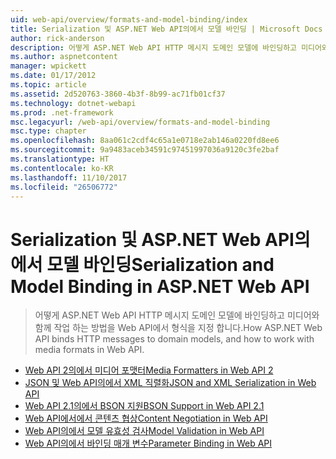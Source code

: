 ```yaml
---
uid: web-api/overview/formats-and-model-binding/index
title: Serialization 및 ASP.NET Web API의에서 모델 바인딩 | Microsoft Docs
author: rick-anderson
description: 어떻게 ASP.NET Web API HTTP 메시지 도메인 모델에 바인딩하고 미디어와 함께 작업 하는 방법을 Web API에서 형식을 지정 합니다.
ms.author: aspnetcontent
manager: wpickett
ms.date: 01/17/2012
ms.topic: article
ms.assetid: 2d520763-3860-4b3f-8b99-ac71fb01cf37
ms.technology: dotnet-webapi
ms.prod: .net-framework
msc.legacyurl: /web-api/overview/formats-and-model-binding
msc.type: chapter
ms.openlocfilehash: 8aa061c2cdf4c65a1e0718e2ab146a0220fd8ee6
ms.sourcegitcommit: 9a9483aceb34591c97451997036a9120c3fe2baf
ms.translationtype: HT
ms.contentlocale: ko-KR
ms.lasthandoff: 11/10/2017
ms.locfileid: "26506772"
---
```

<a name="serialization-and-model-binding-in-aspnet-web-api"></a><span data-ttu-id="6b6a2-103">Serialization 및 ASP.NET Web API의에서 모델 바인딩</span><span class="sxs-lookup"><span data-stu-id="6b6a2-103">Serialization and Model Binding in ASP.NET Web API</span></span>
====================
> <span data-ttu-id="6b6a2-104">어떻게 ASP.NET Web API HTTP 메시지 도메인 모델에 바인딩하고 미디어와 함께 작업 하는 방법을 Web API에서 형식을 지정 합니다.</span><span class="sxs-lookup"><span data-stu-id="6b6a2-104">How ASP.NET Web API binds HTTP messages to domain models, and how to work with media formats in Web API.</span></span>


- [<span data-ttu-id="6b6a2-105">Web API 2의에서 미디어 포맷터</span><span class="sxs-lookup"><span data-stu-id="6b6a2-105">Media Formatters in Web API 2</span></span>](media-formatters.md)
- [<span data-ttu-id="6b6a2-106">JSON 및 Web API의에서 XML 직렬화</span><span class="sxs-lookup"><span data-stu-id="6b6a2-106">JSON and XML Serialization in Web API</span></span>](json-and-xml-serialization.md)
- [<span data-ttu-id="6b6a2-107">Web API 2.1의에서 BSON 지원</span><span class="sxs-lookup"><span data-stu-id="6b6a2-107">BSON Support in Web API 2.1</span></span>](bson-support-in-web-api-21.md)
- [<span data-ttu-id="6b6a2-108">Web API에서에서 콘텐츠 협상</span><span class="sxs-lookup"><span data-stu-id="6b6a2-108">Content Negotiation in Web API</span></span>](content-negotiation.md)
- [<span data-ttu-id="6b6a2-109">Web API의에서 모델 유효성 검사</span><span class="sxs-lookup"><span data-stu-id="6b6a2-109">Model Validation in Web API</span></span>](model-validation-in-aspnet-web-api.md)
- [<span data-ttu-id="6b6a2-110">Web API의에서 바인딩 매개 변수</span><span class="sxs-lookup"><span data-stu-id="6b6a2-110">Parameter Binding in Web API</span></span>](parameter-binding-in-aspnet-web-api.md)
